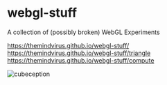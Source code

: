 # webgl-stuff
A collection of (possibly broken) WebGL Experiments

https://themindvirus.github.io/webgl-stuff/ \
https://themindvirus.github.io/webgl-stuff/triangle \
https://themindvirus.github.io/webgl-stuff/compute

![cubeception](https://github.com/TheMindVirus/webgl-stuff/blob/main/Cubeception.gif)
